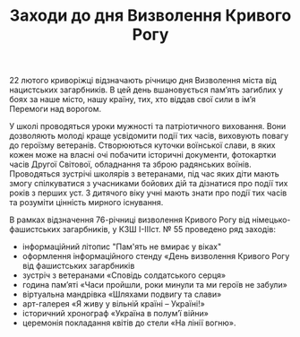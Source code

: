 ﻿---
title: Заходи до дня Визволення Кривого Рогу
---

22 лютого криворіжці відзначають річницю дня Визволення міста від нацистських загарбників. В цей день вшановується пам’ять загиблих у боях за наше місто, нашу країну, тих, хто віддав свої сили в ім’я Перемоги над ворогом.

У школі проводяться уроки мужності та патріотичного виховання. Вони дозволяють молоді краще усвідомити події тих часів, виховують повагу до героїзму ветеранів. Створюються куточки воїнської слави, в яких кожен може на власні очі побачити історичні документи, фотокартки часів Другої Світової, обладнання та зброю радянських воїнів. Проводяться зустрічі школярів з ветеранами, під час яких діти мають змогу спілкуватися з учасниками бойових дій та дізнатися про події тих років з перших уст. З дитячого віку учні мають знати про події тих часів та розуміти цінність мирного існування.

В рамках відзначення 76-річниці визволення Кривого Рогу від німецько-фашистських загарбників, у КЗШ I-IIIст. № 55 проведено ряд заходів:

- інформаційний літопис "Пам'ять не вмирає у віках"
- оформлення інформаційного стенду «День визволення Кривого Рогу від фашистських загарбників
- зустріч з ветеранами «Сповідь солдатського серця»
- година пам’яті «Часи пройшли, роки минули та ми героїв не забули»
- віртуальна мандрівка «Шляхами подвигу та слави»
- арт-галерея «Я живу у вільній країні – Україні!»
- історичний хронограф «Україна в полум’ї війни»
- церемонія покладання квітів до стели «На лінії вогню».

<slideshow />
